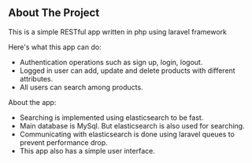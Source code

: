 <!-- ABOUT THE PROJECT -->
## About The Project

This is a simple RESTful app written in php using laravel framework 

Here's what this app can do:
* Authentication operations such as sign up, login, logout.
* Logged in user can add, update and delete products with different attributes.
* All users can search among products.

About the app:
* Searching is implemented using elasticsearch to be fast.
* Main database is MySql. But elasticsearch is also used for searching.
* Communicating with elasticsearch is done using laravel queues to prevent performance drop.
* This app also has a simple user interface.
